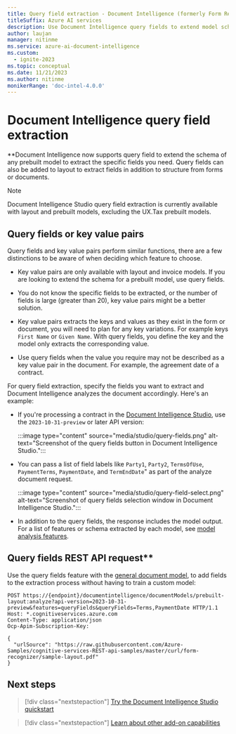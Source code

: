 ```yaml
---
title: Query field extraction - Document Intelligence (formerly Form Recognizer)
titleSuffix: Azure AI services
description: Use Document Intelligence query fields to extend model schema.
author: laujan
manager: nitinme
ms.service: azure-ai-document-intelligence
ms.custom:
  - ignite-2023
ms.topic: conceptual
ms.date: 11/21/2023
ms.author: nitinme
monikerRange: 'doc-intel-4.0.0'
---
```


<!-- markdownlint-disable MD033 -->

# Document Intelligence query field extraction

**Document Intelligence now supports query field to extend the schema of any prebuilt model to extract the specific fields you need. Query fields can also be added to layout to extract fields in addition to structure from forms or documents.
> [!NOTE]
>
> Document Intelligence Studio query field extraction is currently available with layout and prebuilt models, excluding the UX.Tax prebuilt models.

## Query fields or key value pairs

Query fields and key value pairs perform similar functions, there are a few distinctions to be aware of when deciding which feature to choose.

* Key value pairs are only available with layout and invoice models. If you are looking to extend the schema for a prebuilt model, use query fields.

* You do not know the specific fields to be extracted, or the number of fields is large (greater than 20), key value pairs might be a better solution.

* Key value pairs extracts the keys and values as they exist in the form or document, you will need to plan for any key variations. For example keys `First Name` or `Given Name`. With query fields, you define the key and the model only extracts the corresponding value.

* Use query fields when the value you require may not be described as a key value pair in the document. For example, the agreement date of a contract. 

For query field extraction, specify the fields you want to extract and Document Intelligence analyzes the document accordingly. Here's an example:

* If you're processing a contract in the [Document Intelligence Studio](https://documentintelligence.ai.azure.com/studio/layout), use the `2023-10-31-preview` or later API version:

    :::image type="content" source="media/studio/query-fields.png" alt-text="Screenshot of the query fields button in Document Intelligence Studio.":::

* You can pass a list of field labels like `Party1`, `Party2`, `TermsOfUse`, `PaymentTerms`, `PaymentDate`, and `TermEndDate`" as part of the analyze document request. 

   :::image type="content" source="media/studio/query-field-select.png" alt-text="Screenshot of query fields selection window in Document Intelligence Studio.":::

* In addition to the query fields, the response includes the model output. For a list of features or schema extracted by each model, see [model analysis features](concept-model-overview.md#analysis-features).

## Query fields REST API request**

Use the query fields feature with the [general document model](concept-general-document.md), to add fields to the extraction process without having to train a custom model:

```http
POST https://{endpoint}/documentintelligence/documentModels/prebuilt-layout:analyze?api-version=2023-10-31-preview&features=queryFields&queryFields=Terms,PaymentDate HTTP/1.1
Host: *.cognitiveservices.azure.com
Content-Type: application/json
Ocp-Apim-Subscription-Key:

{
  "urlSource": "https://raw.githubusercontent.com/Azure-Samples/cognitive-services-REST-api-samples/master/curl/form-recognizer/sample-layout.pdf"
}
``````

## Next steps

> [!div class="nextstepaction"]
> [Try the Document Intelligence Studio quickstart](./quickstarts/try-document-intelligence-studio.md)

> [!div class="nextstepaction"]
> [Learn about other add-on capabilities](concept-add-on-capabilities.md)
